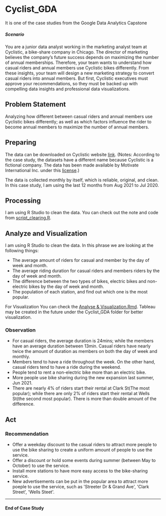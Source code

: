 # Cyclist_GDA
It is one of the case studies from the Google Data Analytics Capstone

##### Scenario
You are a junior data analyst working in the marketing analyst team at Cyclistic, a bike-share company in Chicago. The director
of marketing believes the company’s future success depends on maximizing the number of annual memberships. Therefore,
your team wants to understand how casual riders and annual members use Cyclistic bikes differently. From these insights,
your team will design a new marketing strategy to convert casual riders into annual members. But first, Cyclistic executives
must approve your recommendations, so they must be backed up with compelling data insights and professional data
visualizations.

##  Problem Statement 
Analyzing how different between casual riders and annual members use Cyclistic bikes differently; as well as which factors influence the rider to become annual members to maximize the number of annual members. 

## Preparing

The data can be downloaded on Cyclistic website [link](https://divvy-tripdata.s3.amazonaws.com/index.html). (Notes: According to the case study, the datasets have a different name because Cyclistic is a fictional company. The data has been made available by Motivate International Inc. under this [license](https://ride.divvybikes.com/data-license-agreement).)

The data is collected monthly by itself, which is reliable, original, and clean. In this case study, I am using the last 12 months from Aug 2021 to Jul 2020.

## Processing
I am using R Studio to clean the data. You can check out the note and code from [script_clearing.R](https://github.com/Cliffsiu/Cyclist_GDA/blob/main/clearning_script.Rmd).

## Analyze and Visualization
I am using R Studio to clean the data. In this phrase we are looking at the following things:
* The average amount of riders for casual and member by the day of week and month.
* The average riding duration for casual riders and members riders by the day of week and month.
* The difference between the two types of bikes, electric bikes and non-electric bikes by the day of week and month.
* The population of each station, and find out which one is the most popular.



For Visualization
You can check the [Analyse & Visualization.Rmd](https://github.com/Cliffsiu/Cyclist_GDA/blob/main/Analyse%20%26%20Visualization.Rmd).
Tableau may be created in the future under the Cyclist_GDA folder for better visualization.



### Observation
* For casual riders, the average duration is 24mins; while the members have an average duration between 13min. Casual riders have nearly twice the amount of duration as members on both the day of week and monthly.
* Members tend to have a ride throughout the week. On the other hand, casual riders tend to have a ride during the weekend.
* People tend to rent a non-electric bike more than an electric bike.
* More people use bike sharing during the new expansion last summer, Jun 2021.
* There are nearly 4% of riders start their rental at Clark St(The most popular); while there are only 2% of riders start their rental at Wells St(the second most popular). There is more than double amount of the difference.


## Act
### Recommendation
* Offer a weekday discount to the casual riders to attract more people to use the bike sharing to create a uniform amount of people to use the service.
* Offer a discount or hold some events during summer (between May to October) to use the service.
* Install more stations to have more easy access to the bike-sharing service.
* New advertisements can be put in the popular area to attract more poeple to use the service, such as 'Streeter Dr & Grand Ave', 'Clark Street', 'Wells Steet'. 
----------------------------------------------------


#### End of Case Study



